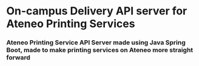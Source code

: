 # On-campus Delivery API server for Ateneo Printing Services

### Ateneo Printing Service API Server made using Java Spring Boot, made to make printing services on Ateneo more straight forward
